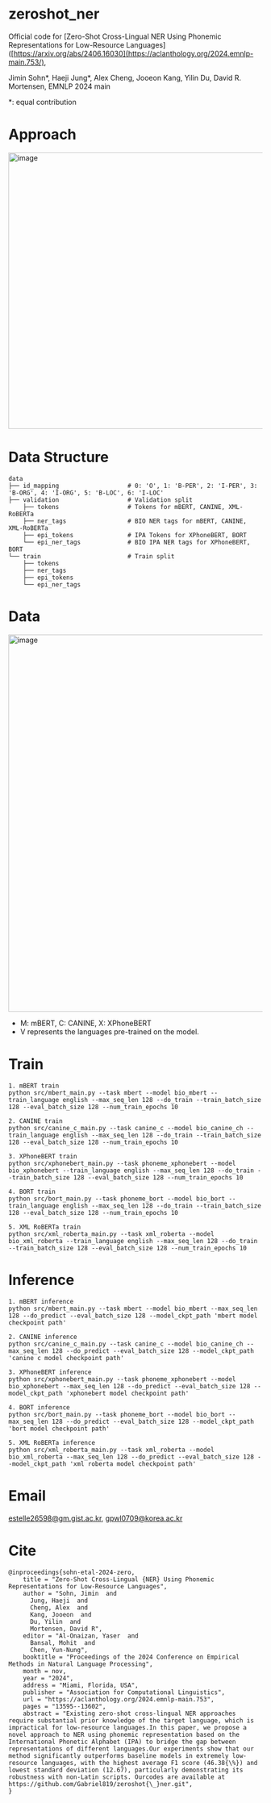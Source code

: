 # zeroshot_ner
Official code for [Zero-Shot Cross-Lingual NER Using Phonemic Representations for Low-Resource Languages]([https://arxiv.org/abs/2406.16030](https://aclanthology.org/2024.emnlp-main.753/),

Jimin Sohn*, Haeji Jung*, Alex Cheng, Jooeon Kang, Yilin Du, David R. Mortensen, EMNLP 2024 main

*: equal contribution

# Approach
<img width="548" alt="image" src="https://github.com/user-attachments/assets/6c8c95f0-9a65-49e4-8feb-3fc85afa6196">

# Data Structure
```
data
├── id_mapping                   # 0: 'O', 1: 'B-PER', 2: 'I-PER', 3: 'B-ORG', 4: 'I-ORG', 5: 'B-LOC', 6: 'I-LOC'
├── validation                   # Validation split
    ├── tokens                   # Tokens for mBERT, CANINE, XML-RoBERTa
    ├── ner_tags                 # BIO NER tags for mBERT, CANINE, XML-RoBERTa
    ├── epi_tokens               # IPA Tokens for XPhoneBERT, BORT
    └── epi_ner_tags             # BIO IPA NER tags for XPhoneBERT, BORT
└── train                        # Train split
    ├── tokens                   
    ├── ner_tags
    ├── epi_tokens
    └── epi_ner_tags
```

# Data
<img width="748" alt="image" src="https://github.com/user-attachments/assets/e23687ea-1a2a-40c8-a28a-4b282b4391a8">

- M: mBERT, C: CANINE, X: XPhoneBERT
- V represents the languages pre-trained on the model.

# Train
```
1. mBERT train
python src/mbert_main.py --task mbert --model bio_mbert --train_language english --max_seq_len 128 --do_train --train_batch_size 128 --eval_batch_size 128 --num_train_epochs 10

2. CANINE train
python src/canine_c_main.py --task canine_c --model bio_canine_ch --train_language english --max_seq_len 128 --do_train --train_batch_size 128 --eval_batch_size 128 --num_train_epochs 10

3. XPhoneBERT train
python src/xphonebert_main.py --task phoneme_xphonebert --model bio_xphonebert --train_language english --max_seq_len 128 --do_train --train_batch_size 128 --eval_batch_size 128 --num_train_epochs 10

4. BORT train
python src/bort_main.py --task phoneme_bort --model bio_bort --train_language english --max_seq_len 128 --do_train --train_batch_size 128 --eval_batch_size 128 --num_train_epochs 10

5. XML RoBERTa train
python src/xml_roberta_main.py --task xml_roberta --model bio_xml_roberta --train_language english --max_seq_len 128 --do_train --train_batch_size 128 --eval_batch_size 128 --num_train_epochs 10
```
# Inference
```
1. mBERT inference
python src/mbert_main.py --task mbert --model bio_mbert --max_seq_len 128 --do_predict --eval_batch_size 128 --model_ckpt_path 'mbert model checkpoint path'

2. CANINE inference
python src/canine_c_main.py --task canine_c --model bio_canine_ch --max_seq_len 128 --do_predict --eval_batch_size 128 --model_ckpt_path 'canine c model checkpoint path'

3. XPhoneBERT inference
python src/xphonebert_main.py --task phoneme_xphonebert --model bio_xphonebert --max_seq_len 128 --do_predict --eval_batch_size 128 --model_ckpt_path 'xphonebert model checkpoint path'

4. BORT inference
python src/bort_main.py --task phoneme_bort --model bio_bort --max_seq_len 128 --do_predict --eval_batch_size 128 --model_ckpt_path 'bort model checkpoint path'

5. XML RoBERTa inference
python src/xml_roberta_main.py --task xml_roberta --model bio_xml_roberta --max_seq_len 128 --do_predict --eval_batch_size 128 --model_ckpt_path 'xml roberta model checkpoint path'
```

# Email
estelle26598@gm.gist.ac.kr, gpwl0709@korea.ac.kr

# Cite
```
@inproceedings{sohn-etal-2024-zero,
    title = "Zero-Shot Cross-Lingual {NER} Using Phonemic Representations for Low-Resource Languages",
    author = "Sohn, Jimin  and
      Jung, Haeji  and
      Cheng, Alex  and
      Kang, Jooeon  and
      Du, Yilin  and
      Mortensen, David R",
    editor = "Al-Onaizan, Yaser  and
      Bansal, Mohit  and
      Chen, Yun-Nung",
    booktitle = "Proceedings of the 2024 Conference on Empirical Methods in Natural Language Processing",
    month = nov,
    year = "2024",
    address = "Miami, Florida, USA",
    publisher = "Association for Computational Linguistics",
    url = "https://aclanthology.org/2024.emnlp-main.753",
    pages = "13595--13602",
    abstract = "Existing zero-shot cross-lingual NER approaches require substantial prior knowledge of the target language, which is impractical for low-resource languages.In this paper, we propose a novel approach to NER using phonemic representation based on the International Phonetic Alphabet (IPA) to bridge the gap between representations of different languages.Our experiments show that our method significantly outperforms baseline models in extremely low-resource languages, with the highest average F1 score (46.38{\%}) and lowest standard deviation (12.67), particularly demonstrating its robustness with non-Latin scripts. Ourcodes are available at https://github.com/Gabriel819/zeroshot{\_}ner.git",
}
```
